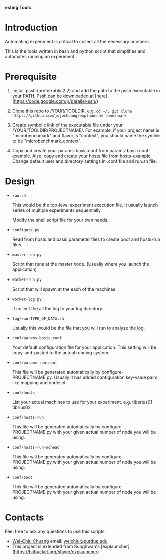 **esting Tools**

Introduction
=======

Automating experiment is critical to collect all the necessary numbers.

This is the tools written in bash and python script that simplifies
and automates running an experiment.


Prerequisite
=======

1. Install pssh (preferrably 2.2) and add the path to the pssh executable in your PATH. Pssh can be downloaded at [here] (https://code.google.com/p/parallel-ssh/)

2. Clone this repo to /YOUR/TOOLDIR. e.g. `cd ~/; git clone https://github.com/jojochuang/explauncher benchmark`

3. Create symbolic link of the executable file under your /YOUR/TOOLDIR/PROJECTNAME/.
   For example, if your project name is "microbenchmark" and flavor is "context",
   you should name the symlink to be "microbenchmark\_context".

4. Copy and create your params-basic.conf from
   params-basic.conf-example.
   Also, copy and create your hosts file from hosts-example.
   Change default user and directory settings in .conf file and run.sh file.


Design
=======

  * `run.sh`

    This would be the top-level experiment execution file.
    It usually launch series of multiple experiments sequentially.

    Modify the shell script file for your own needs.

  * `configure.py`

    Read from hosts and basic parameter files to create boot and hosts-run files.

  * `master-run.py`

    Script that runs at the master node. (Usually where you launch the application)

  * `worker-run.py`

    Script that will spawn at the each of the machines.

  * `worker-log.py`

    It collect the all the log to your log directory.

  * `log/run-TYPE_OF_DATA.sh`
  
    Usually this would be the file that you will run to analyze the log.

  * `conf/params-basic.conf`

    Your default configuration file for your application. This setting will be copy-and-pasted
    to the actual running system.

  * `conf/params-run.conf`

    This file will be generated automatically by configure-PROJECTNAME.py. 
    Usually it has added configuration key-value pairs like mapping and nodeset.

  * `conf/hosts`

    List your actual machines to use for your experiment. e.g. tiberius01 tibrius02

  * `conf/hosts-run`

    This file will be generated automatically by configure-PROJECTNAME.py with your given
    actual number of node you will be using.

  * `conf/hosts-run-nohead`

    This file will be generated automatically by configure-PROJECTNAME.py with your given
    actual number of node you will be using.

  * `conf/boot`

    This file will be generated automatically by configure-PROJECTNAME.py with your given
    actual number of node you will be using.

Contacts
======

Feel free to ask any questions to use this scripts.

* [Wei-Chiu Chuang](http://weichiu.com/about-wei-chiu/) email: <weichiu@purdue.edu>
* This project is extended from Sunghwan's [explauncher] (https://bitbucket.org/shyoo/explauncher)



